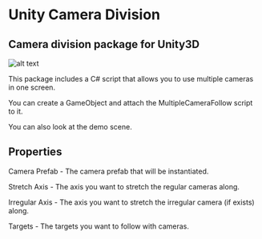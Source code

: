 # Unity Camera Division

## Camera division package for Unity3D

![alt text](https://raw.githubusercontent.com/sfurkan20/unity-camera-division/main/images/example.PNG)

This package includes a C# script that allows you to use multiple cameras in one screen.

You can create a GameObject and attach the MultipleCameraFollow script to it.

You can also look at the demo scene.

## Properties
Camera Prefab - The camera prefab that will be instantiated.

Stretch Axis - The axis you want to stretch the regular cameras along.

Irregular Axis - The axis you want to stretch the irregular camera (if exists) along.

Targets - The targets you want to follow with cameras.
